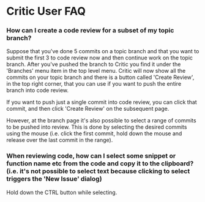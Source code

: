 Critic User FAQ
===============

### How can I create a code review for a subset of my topic branch? ###

Suppose that you've done 5 commits on a topic branch and that you
want to submit the first 3 to code review now and then continue work
on the topic branch.  After you've pushed the branch to Critic you
find it under the 'Branches' menu item in the top level menu.  Critic
will now show all the commits on your topic branch and there is a
button called 'Create Review', in the top right corner, that you
can use if you want to push the entire branch into code review.

If you want to push just a single commit into code review, you can
click that commit, and then click 'Create Review' on the subsequent
page.

However, at the branch page it's also possible to select a range of
commits to be pushed into review.  This is done by selecting
the desired commits using the mouse (i.e. click the first commit, hold
down the mouse and release over the last commit in the range).

### When reviewing code, how can I select some snippet or function name etc from the code and copy it to the clipboard? (i.e. it's not possible to select text because clicking to select triggers the 'New Issue' dialog) ###

Hold down the CTRL button while selecting.
